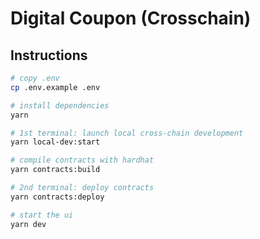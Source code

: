 # Digital Coupon (Crosschain)

## Instructions

```sh
# copy .env
cp .env.example .env

# install dependencies
yarn

# 1st terminal: launch local cross-chain development
yarn local-dev:start

# compile contracts with hardhat
yarn contracts:build

# 2nd terminal: deploy contracts
yarn contracts:deploy

# start the ui
yarn dev
```
